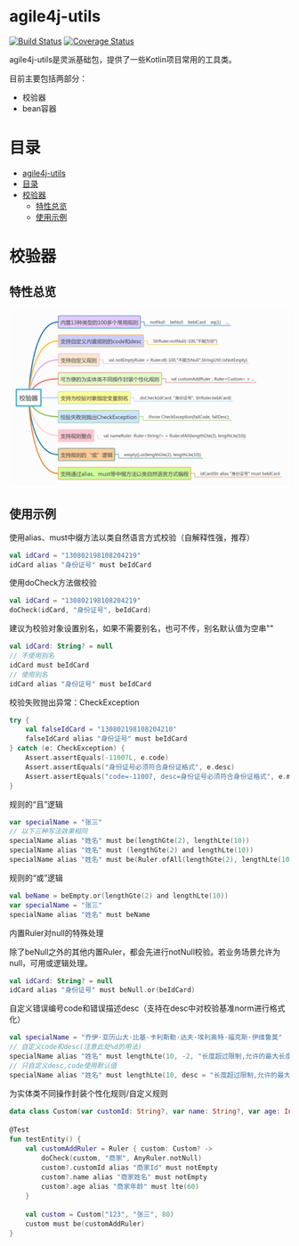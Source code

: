 # agile4j-utils

[![Build Status](https://travis-ci.com/agile4j/agile4j-utils.svg?branch=master)](https://travis-ci.com/agile4j/agile4j-utils)
[![Coverage Status](https://coveralls.io/repos/agile4j/agile4j-uitls/badge.svg?branch=master&service=github)](https://coveralls.io/github/agile4j/agile4j-uitls?branch=master)


agile4j-utils是灵派基础包，提供了一些Kotlin项目常用的工具类。

目前主要包括两部分：
 * 校验器
 * bean容器

# 目录
   * [agile4j-utils](#agile4j-utils)
   * [目录](#目录)
   * [校验器](#校验器)
      * [特性总览](#特性总览)
      * [使用示例](#使用示例)

# 校验器

## 特性总览

![校验器特性.png](https://raw.githubusercontent.com/agile4j/agile4j-utils/master/src/test/resources/CheckUtilFeature.png)    

## 使用示例

使用alias、must中缀方法以类自然语言方式校验（自解释性强，推荐）
```kotlin
val idCard = "130802198108204219"
idCard alias "身份证号" must beIdCard
```

使用doCheck方法做校验
```kotlin
val idCard = "130802198108204219"
doCheck(idCard, "身份证号", beIdCard)
```

建议为校验对象设置别名，如果不需要别名，也可不传，别名默认值为空串""
```kotlin
val idCard: String? = null
// 不使用别名
idCard must beIdCard
// 使用别名
idCard alias "身份证号" must beIdCard
```

校验失败抛出异常：CheckException
```kotlin
try {
    val falseIdCard = "130802198108204210"
    falseIdCard alias "身份证号" must beIdCard
} catch (e: CheckException) {
    Assert.assertEquals(-11007L, e.code)
    Assert.assertEquals("身份证号必须符合身份证格式", e.desc)
    Assert.assertEquals("code=-11007, desc=身份证号必须符合身份证格式", e.message)
}
```

规则的“且”逻辑
```kotlin
var specialName = "张三"
// 以下三种写法效果相同
specialName alias "姓名" must be(lengthGte(2), lengthLte(10))
specialName alias "姓名" must (lengthGte(2) and lengthLte(10))
specialName alias "姓名" must be(Ruler.ofAll(lengthGte(2), lengthLte(10)))
```

规则的“或”逻辑
```kotlin
val beName = beEmpty.or(lengthGte(2) and lengthLte(10))
var specialName = "张三"
specialName alias "姓名" must beName
```

内置Ruler对null的特殊处理

除了beNull之外的其他内置Ruler，都会先进行notNull校验。若业务场景允许为null，可用或逻辑处理。
```kotlin
val idCard: String? = null
idCard alias "身份证号" must beNull.or(beIdCard)
```

自定义错误编号code和错误描述desc（支持在desc中对校验基准norm进行格式化）
```kotlin
val specialName = "乔伊·亚历山大·比基·卡利斯勒·达夫·埃利奥特·福克斯·伊维鲁莫"
// 自定义code和desc(注意此处%d的用法)
specialName alias "姓名" must lengthLte(10, -2, "长度超过限制,允许的最大长度:%d")
// 只自定义desc,code使用默认值
specialName alias "姓名" must lengthLte(10, desc = "长度超过限制,允许的最大长度:%d")
```

为实体类不同操作封装个性化规则/自定义规则
```kotlin
data class Custom(var customId: String?, var name: String?, var age: Int?)

@Test
fun testEntity() {
    val customAddRuler = Ruler { custom: Custom? ->
        doCheck(custom, "商家", AnyRuler.notNull)
        custom?.customId alias "商家Id" must notEmpty
        custom?.name alias "商家姓名" must notEmpty
        custom?.age alias "商家年龄" must lte(60)
    }

    val custom = Custom("123", "张三", 80)
    custom must be(customAddRuler)
}
```





